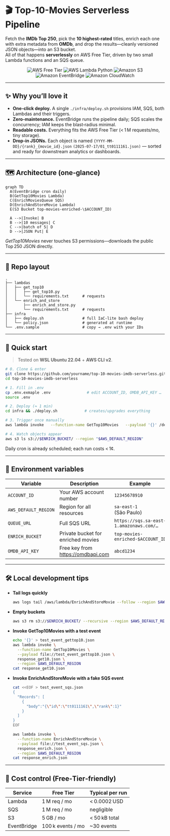 
# 🎬 Top-10-Movies Serverless Pipeline

Fetch the **IMDb Top 250**, pick the **10 highest‑rated** titles, enrich each one with
extra metadata from **OMDb**, and drop the results—cleanly versioned JSON
objects—into an S3 bucket.  
All of that happens **serverlessly** on AWS Free Tier, driven by two small
Lambda functions and an SQS queue.

<p align="center">
  <img src="https://img.shields.io/badge/AWS-Free%20Tier-brightgreen?logo=amazonaws" alt="AWS Free Tier">
  <img src="https://img.shields.io/badge/Lambda-Python%203.9-blue?logo=python" alt="AWS Lambda Python">
  <img src="https://img.shields.io/badge/S3-Storage-yellow?logo=amazons3" alt="Amazon S3">
  <img src="https://img.shields.io/badge/EventBridge-Scheduled-orange?logo=amazonaws" alt="Amazon EventBridge">
  <img src="https://img.shields.io/badge/CloudWatch-Monitoring-lightgrey?logo=amazoncloudwatch" alt="Amazon CloudWatch">
</p>


---

## ✨ Why you’ll love it

* **One‑click deploy.** A single `./infra/deploy.sh` provisions IAM, SQS, both
  Lambdas and their triggers.
* **Zero‑maintenance.** EventBridge runs the pipeline daily; SQS scales the
  concurrency; IAM keeps the blast‑radius minimal.
* **Readable costs.** Everything fits the AWS Free Tier (< 1 M requests/mo, tiny
  storage).
* **Drop‑in JSONs.** Each object is named `{YYYY-MM-DD}/{rank}_{movie_id}.json` `(2025-07-17/01_tt0111161.json)` — sorted and
  ready for downstream analytics or dashboards.

---

## 🗺️ Architecture (one‑glance)

```mermaid
graph TD
  A(EventBridge cron daily)
  B(GetTop10Movies Lambda)
  C(EnrichMoviesQueue SQS)
  D(EnrichAndStoreMovie Lambda)
  E(S3 Bucket top-movies-enriched-\$ACCOUNT_ID)

  A -->|Invoke| B
  B -->|10 messages| C
  C -->|batch of 5| D
  D -->|JSON Put| E
```

*GetTop10Movies* never touches S3 permissions—downloads the public
Top 250 JSON directly.

---

## 📁 Repo layout

```text
.
├── lambdas
│   ├── get_top10
│   │   ├── get_top10.py
│   │   └── requirements.txt      # requests
│   └── enrich_and_store
│       ├── enrich_and_store.py
│       └── requirements.txt      # requests
├── infra
│   ├── deploy.sh                 # full IaC‑lite bash deploy
│   └── policy.json               # generated at runtime
└── .env.sample                   # copy → .env with your IDs
```

---

## 🚀 Quick start

> Tested on **WSL Ubuntu 22.04** + **AWS CLI v2**.

```bash
# 0. Clone & enter
git clone https://github.com/yourname/top-10-movies-imdb-serverless.git
cd top-10-movies-imdb-serverless

# 1. Fill in .env
cp .env.exmaple .env                # edit ACCOUNT_ID, OMDB_API_KEY …
source .env

# 2. Deploy (≈ 1 min)
cd infra && ./deploy.sh            # creates/upgrades everything

# 3. Trigger once manually
aws lambda invoke   --function-name GetTop10Movies   --payload '{}' /dev/stdout   --region "$AWS_DEFAULT_REGION"

# 4. Watch objects appear
aws s3 ls s3://$ENRICH_BUCKET/ --region "$AWS_DEFAULT_REGION"
```

Daily cron is already scheduled; each run costs < 1¢.

---

## 🔧 Environment variables

| Variable            | Description                                 | Example                                 |
|---------------------|---------------------------------------------|-----------------------------------------|
| `ACCOUNT_ID`        | Your AWS account number                     | `12345678910`                          |
| `AWS_DEFAULT_REGION`| Region for all resources                    | `sa-east-1` (São Paulo)                 |
| `QUEUE_URL`         | Full SQS URL                                | `https://sqs.sa-east-1.amazonaws.com/…` |
| `ENRICH_BUCKET`     | Private bucket for enriched movies          | `top-movies-enriched-$ACCOUNT_ID`       |
| `OMDB_API_KEY`      | Free key from <https://omdbapi.com>         | `abcd1234`                              |

---

## 🛠️ Local development tips


* **Tail logs quickly**

  ```bash
  aws logs tail /aws/lambda/EnrichAndStoreMovie --follow --region $AWS_DEFAULT_REGION
  ```

* **Empty buckets**

  ```bash
  aws s3 rm s3://$ENRICH_BUCKET/ --recursive --region $AWS_DEFAULT_REGION
  ```
* **Invoke GetTop10Movies with a test event**

  ```bash
  echo '{}' > test_event_gettop10.json
  aws lambda invoke \
    --function-name GetTop10Movies \
    --payload file://test_event_gettop10.json \
    response_get10.json \
    --region $AWS_DEFAULT_REGION
  cat response_get10.json
  ```

* **Invoke EnrichAndStoreMovie with a fake SQS event**

  ```bash
  cat <<EOF > test_event_sqs.json
  {
    "Records": [
      {
        "body":"{\"id\":\"tt0111161\",\"rank\":1}"
      }
    ]
  }
  EOF
  
  aws lambda invoke \
    --function-name EnrichAndStoreMovie \
    --payload file://test_event_sqs.json \
    response_enrich.json \
    --region $AWS_DEFAULT_REGION
  cat response_enrich.json
  ```

---

## 💸 Cost control (Free‑Tier‑friendly)

| Service      | Free Tier | Typical per run |
|--------------|-----------|-----------------|
| Lambda       | 1 M req / mo | < 0.0002 USD |
| SQS          | 1 M req / mo | negligible |
| S3           | 5 GB / mo    | < 50 kB total |
| EventBridge  | 100 k events / mo | ~30 events |
